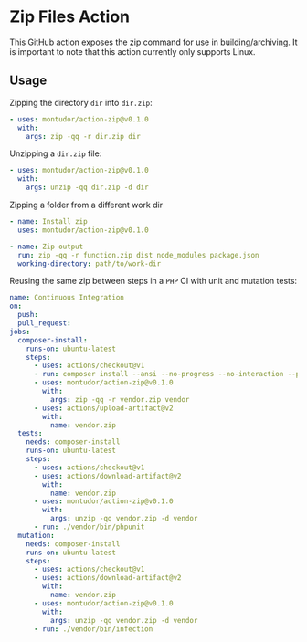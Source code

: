 # Zip Files Action

This GitHub action exposes the zip command for use in building/archiving. It is important to note that this action currently only supports Linux.

## Usage

Zipping the directory `dir` into `dir.zip`:

```yaml
- uses: montudor/action-zip@v0.1.0
  with:
    args: zip -qq -r dir.zip dir
```

Unzipping a `dir.zip` file:

```yaml
- uses: montudor/action-zip@v0.1.0
  with:
    args: unzip -qq dir.zip -d dir
```

Zipping a folder from a different work dir

```yaml
- name: Install zip
  uses: montudor/action-zip@v0.1.0

- name: Zip output
  run: zip -qq -r function.zip dist node_modules package.json
  working-directory: path/to/work-dir
```

Reusing the same zip between steps in a `PHP` CI with unit and mutation tests:

```yaml
name: Continuous Integration
on:
  push:
  pull_request:
jobs:
  composer-install:
    runs-on: ubuntu-latest
    steps:
      - uses: actions/checkout@v1
      - run: composer install --ansi --no-progress --no-interaction --prefer-dist
      - uses: montudor/action-zip@v0.1.0
        with:
          args: zip -qq -r vendor.zip vendor
      - uses: actions/upload-artifact@v2
        with:
          name: vendor.zip
  tests:
    needs: composer-install
    runs-on: ubuntu-latest
    steps:
      - uses: actions/checkout@v1
      - uses: actions/download-artifact@v2
        with:
          name: vendor.zip
      - uses: montudor/action-zip@v0.1.0
        with:
          args: unzip -qq vendor.zip -d vendor
      - run: ./vendor/bin/phpunit
  mutation:
    needs: composer-install
    runs-on: ubuntu-latest
    steps:
      - uses: actions/checkout@v1
      - uses: actions/download-artifact@v2
        with:
          name: vendor.zip
      - uses: montudor/action-zip@v0.1.0
        with:
          args: unzip -qq vendor.zip -d vendor
      - run: ./vendor/bin/infection
```
